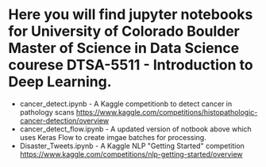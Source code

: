 # Here you will find jupyter notebooks for University of Colorado Boulder Master of Science in Data Science courese DTSA-5511 - Introduction to Deep Learning.

 - cancer_detect.ipynb - A Kaggle competitionb to detect cancer in pathology scans https://www.kaggle.com/competitions/histopathologic-cancer-detection/overview
 - cancer_detect_flow.ipynb - A updated version of notbook above which uses Keras Flow to create imgae batches for processing.
 - Disaster_Tweets.ipynb - A Kaggle NLP "Getting Started" competition https://www.kaggle.com/competitions/nlp-getting-started/overview

